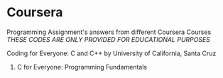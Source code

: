 # Coursera
Programming Assignment's answers from different Coursera Courses
*THESE CODES ARE ONLY PROVIDED FOR EDUCATIONAL PURPOSES*

Coding for Everyone: C and C++
  by University of California, Santa Cruz
  
  1. C for Everyone: Programming Fundamentals
